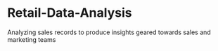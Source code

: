 # Retail-Data-Analysis
Analyzing sales records to produce insights geared towards sales and marketing teams
